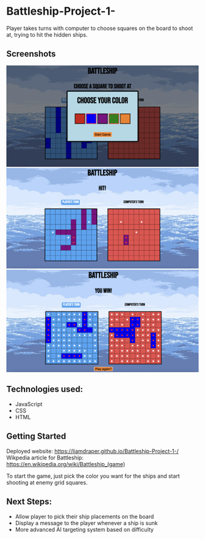 # Battleship-Project-1-

Player takes turns with computer to choose squares on the board to shoot at, trying to hit the hidden ships.

## Screenshots
![alt text](/screenshots/startscreen.png)
![alt text](/screenshots/gameplayscreen.png)
![alt text](/screenshots/winscreen.png)

## Technologies used:
- JavaScript
- CSS 
- HTML

## Getting Started
Deployed website:
https://liamdraper.github.io/Battleship-Project-1-/
Wikpedia article for Battleship:
https://en.wikipedia.org/wiki/Battleship_(game) 

To start the game, just pick the color you want for the ships and start shooting at enemy grid squares.

## Next Steps:
- Allow player to pick their ship placements on the board
- Display a message to the player whenever a ship is sunk
- More advanced AI targeting system based on difficulty
